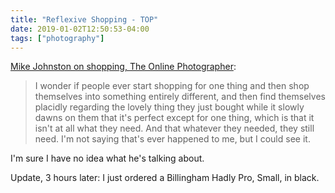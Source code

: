 ```yaml
---
title: "Reflexive Shopping - TOP"
date: 2019-01-02T12:50:53-04:00
tags: ["photography"]
---
```


[Mike Johnston on shopping, The Online Photographer](https://theonlinephotographer.typepad.com/the_online_photographer/2019/01/reflexive-shopping.html):

> I wonder if people ever start shopping for one thing and then shop themselves into something entirely different, and then find themselves placidly regarding the lovely thing they just bought while it slowly dawns on them that it's perfect except for one thing, which is that it isn't at all what they need. And that whatever they needed, they still need. I'm not saying that's ever happened to me, but I could see it.

I'm sure I have no idea what he's talking about.

Update, 3 hours later: I just ordered a Billingham Hadly Pro, Small, in black.
